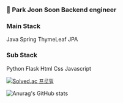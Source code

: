 ### 🚀 Park Joon Soon Backend engineer

### Main Stack
Java
Spring
ThymeLeaf
JPA

### Sub Stack
Python
Flask
Html
Css
Javascript

[![Solved.ac
프로필](http://mazassumnida.wtf/api/v2/generate_badge?boj=qkrwnstns52)](https://solved.ac/qkrwnstns52)

![Anurag's GitHub stats](https://github-readme-stats.vercel.app/api?username=parkjunsun&show_icons=true&theme=radical)
